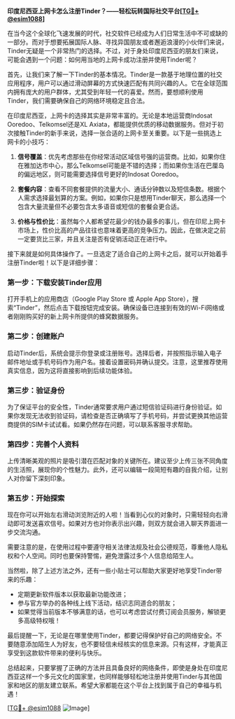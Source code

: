 **印度尼西亚上网卡怎么注册Tinder？——轻松玩转国际社交平台[[TG💪+ @esim1088](https://t.me/s/esim1088)]**

在当今这个全球化飞速发展的时代，社交软件已经成为人们日常生活中不可或缺的一部分。而对于想要拓展国际人脉、寻找异国朋友或者邂逅浪漫的小伙伴们来说，Tinder无疑是一个非常热门的选择。不过，对于身处印度尼西亚的朋友们来说，可能会遇到一个问题：如何用当地的上网卡成功注册并使用Tinder呢？

首先，让我们来了解一下Tinder的基本情况。Tinder是一款基于地理位置的社交应用程序，用户可以通过滑动屏幕的方式快速匹配有共同兴趣的人。它在全球范围内拥有庞大的用户群体，尤其受到年轻一代的喜爱。然而，要想顺利使用Tinder，我们需要确保自己的网络环境稳定且合法。

在印度尼西亚，上网卡的选择其实是非常丰富的。无论是本地运营商Indosat Ooredoo、Telkomsel还是XL Axiata，都能提供优质的移动数据服务。但对于初次接触Tinder的新手来说，选择一张合适的上网卡至关重要。以下是一些挑选上网卡的小技巧：

1. **信号覆盖**：优先考虑那些在你经常活动区域信号强的运营商。比如，如果你住在雅加达市中心，那么Telkomsel可能是不错的选择；而如果你生活在巴厘岛的偏远地区，则可能需要选择信号更好的Indosat Ooredoo。
   
2. **套餐内容**：查看不同套餐提供的流量大小、通话分钟数以及短信条数。根据个人需求选择最划算的方案。例如，如果你只是想用Tinder聊天，那么选择一个包含大量流量但不必要包含太多语音或短信的套餐会更合适。

3. **价格与性价比**：虽然每个人都希望花最少的钱办最多的事儿，但在印尼上网卡市场上，性价比高的产品往往也意味着更高的竞争压力。因此，在做决定之前一定要货比三家，并且关注是否有促销活动正在进行中。

接下来就是如何具体操作了。一旦选定了适合自己的上网卡之后，就可以开始着手注册Tinder啦！以下是详细步骤：

### 第一步：下载安装Tinder应用

打开手机上的应用商店（Google Play Store 或 Apple App Store），搜索“Tinder”，然后点击下载按钮完成安装。确保设备已连接到有效的Wi-Fi网络或者刚刚购买好的新上网卡所提供的蜂窝数据服务。

### 第二步：创建账户

启动Tinder后，系统会提示你登录或注册账号。选择后者，并按照指示输入电子邮件地址或手机号码作为用户名。接着设置密码并确认提交。注意，这里推荐使用真实信息，因为这将直接影响到后续功能体验。

### 第三步：验证身份

为了保证平台的安全性，Tinder通常要求用户通过短信验证码进行身份验证。如果你发现无法收到验证码，请检查是否正确填写了手机号码，并尝试更换其他运营商提供的SIM卡试试看。如果仍然存在问题，可以联系客服寻求帮助。

### 第四步：完善个人资料

上传清晰美观的照片是吸引潜在匹配对象的关键所在。建议至少上传三张不同角度的生活照，展现你的个性魅力。此外，还可以编辑一段简短有趣的自我介绍，让别人对你留下深刻印象。

### 第五步：开始探索

现在你可以开始左右滑动浏览附近的人啦！当看到心仪的对象时，只需轻轻向右滑动即可发送喜欢信号。如果对方也对你表示出兴趣，则双方就会进入聊天界面进一步交流沟通。

需要注意的是，在使用过程中要遵守相关法律法规及社会公德规范，尊重他人隐私权和个人空间。同时也要保持警惕，避免泄露过多个人信息给陌生人。

当然啦，除了上述方法之外，还有一些小贴士可以帮助大家更好地享受Tinder带来的乐趣：

- 定期更新软件版本以获取最新功能改进；
- 参与官方举办的各种线上线下活动，结识志同道合的朋友；
- 如果觉得当前版本不够满意的话，也可以考虑尝试付费订阅会员服务，解锁更多高级特权哦！

最后提醒一下，无论是在哪里使用Tinder，都要记得保护好自己的网络安全。不要随意添加陌生人为好友，也不要轻信未经核实的信息来源。只有这样，才能真正享受到这款软件带来的便利与快乐。

总结起来，只要掌握了正确的方法并且具备良好的网络条件，即使是身处在印度尼西亚这样一个多元文化的国家里，也同样能够轻松地注册并使用Tinder与其他国家和地区的朋友建立联系。希望大家都能在这个平台上找到属于自己的幸福与机遇！

[[TG💪+ @esim1088](https://t.me/s/esim1088) ![Image](https://i.postimg.cc/4NQfJmqS/Snipaste-2025-05-13-00-14-12.png)]